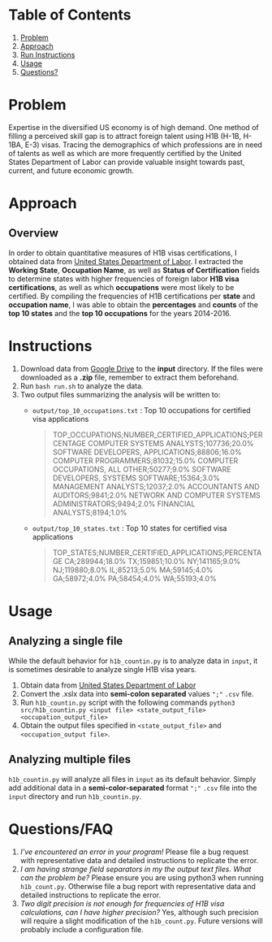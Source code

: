 # Table of Contents
1. [Problem](README.md#Problem)
2. [Approach](README.md#Approach)
3. [Run Instructions](README.md#Instructions)
4. [Usage](README.md#Usage)
6. [Questions?](README.md#questions?)

# Problem

Expertise in the diversified US economy is of high demand. One method of filling a perceived skill gap is to attract foreign talent using H1B (H-1B, H-1BA, E-3) visas. Tracing the demographics of which professions are in need of talents as well as which are more frequently certified by the United States Department of Labor can provide valuable insight towards past, current, and future economic growth. 

# Approach
## Overview
In order to obtain quantitative measures of H1B visas certifications, I obtained data from  [United States Department of Labor](https://www.foreignlaborcert.doleta.gov/performancedata.cfm). I extracted the **Working State**, **Occupation Name**, as well as **Status of Certification** fields to determine states with higher frequencies of foreign labor **H1B visa certifications**, as well as which **occupations** were most likely to be certified. By compiling the frequencies of H1B certifications per **state** and **occupation name**, I was able to obtain the **percentages** and **counts** of the **top 10 states** and the **top 10 occupations** for the years 2014-2016.

# Instructions
1. Download data from [Google Drive](https://drive.google.com/drive/folders/1Nti6ClUfibsXSQw5PUIWfVGSIrpuwyxf?usp=sharing) to the **input** directory. If the files were downloaded as a **.zip** file, remember to extract them beforehand.
2. Run `bash run.sh` to analyze the data.
3. Two output files summarizing the analysis will be written to:
	 * `output/top_10_occupations.txt` : Top 10 occupations for certified visa applications 
		  >	TOP_OCCUPATIONS;NUMBER_CERTIFIED_APPLICATIONS;PERCENTAGE
COMPUTER SYSTEMS ANALYSTS;107736;20.0%
SOFTWARE DEVELOPERS, APPLICATIONS;88806;16.0%
COMPUTER PROGRAMMERS;81032;15.0%
COMPUTER OCCUPATIONS, ALL OTHER;50277;9.0%
SOFTWARE DEVELOPERS, SYSTEMS SOFTWARE;15364;3.0%
MANAGEMENT ANALYSTS;12037;2.0%
ACCOUNTANTS AND AUDITORS;9841;2.0%
NETWORK AND COMPUTER SYSTEMS ADMINISTRATORS;9494;2.0%
FINANCIAL ANALYSTS;8194;1.0%


	* `output/top_10_states.txt` : Top 10 states for certified visa applications
	     > TOP_STATES;NUMBER_CERTIFIED_APPLICATIONS;PERCENTAGE
         CA;289944;18.0%
         TX;159851;10.0%
         NY;141165;9.0%
         NJ;119880;8.0%
         IL;85213;5.0%
         MA;59145;4.0%
         GA;58972;4.0%
         PA;58454;4.0%
         WA;55193;4.0%
         
# Usage

##  Analyzing a single file
While the default behavior for `h1b_countin.py` is to analyze data in ``input``, it is sometimes desirable to analyze single H1B visa years.
1. Obtain data from [United States Department of Labor](https://www.foreignlaborcert.doleta.gov/performancedata.cfm)
2.  Convert the .xslx data into **semi-colon separated** values `";"` `.csv` file. 
3.  Run `h1b_countin.py` script with the following commands
`python3 src/h1b_countin.py <input file> <state_output_file> <occupation_output_file>`
4. Obtain the output files specified in `<state_output_file>` and `<occupation_output file>`.

## Analyzing multiple files
`h1b_countin.py` will analyze all files in `input` as its default behavior. Simply add additional data in a **semi-color-separated** format `";"` `.csv` file into the `input` directory and run `h1b_countin.py`.

# Questions/FAQ
1. *I've encountered an error in your program!*
	Please file a bug request with representative data and detailed instructions to replicate the error.
2. *I am having strange field separators in my the output text files. What can the problem be?*
	Please ensure you are using python3 when running `h1b_count.py`. Otherwise file a bug report with representative data and detailed instructions to replicate the error.
3. *Two digit precision is not enough for frequencies of H1B visa calculations, can I have higher precision?*
	Yes, although such precision will require a slight modification of the `h1b_count.py`. Future versions will probably include a configuration file.